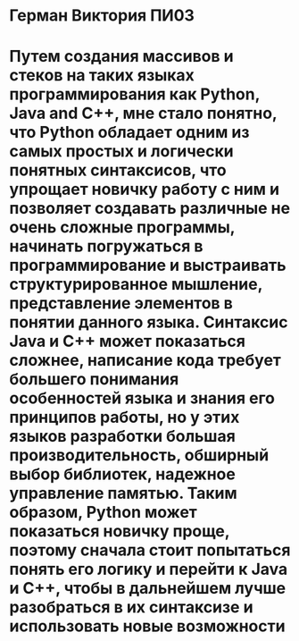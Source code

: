 # Герман Виктория ПИ03
# Путем создания массивов и стеков на таких языках программирования как Python, Java and C++, мне стало понятно, что Python обладает одним из самых простых и логически понятных синтаксисов, что упрощает новичку работу с ним и позволяет создавать различные не очень сложные программы, начинать погружаться в программирование и выстраивать структурированное мышление, представление элементов в понятии данного языка. Синтаксис Java и C++ может показаться сложнее, написание кода требует большего понимания особенностей языка и знания его принципов работы, но у этих языков разработки большая производительность, обширный выбор библиотек, надежное управление памятью. Таким образом, Python может показаться новичку проще, поэтому сначала стоит попытаться понять его логику и перейти к Java и C++, чтобы в дальнейшем лучше разобраться в их синтаксизе и использовать новые возможности
